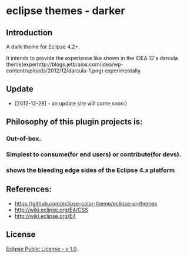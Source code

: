 # eclipse themes - darker

## Introduction
A dark theme for Eclipse 4.2+.

It intends to provide the experience like shown in the IDEA 12's darcula theme(experhttp://blogs.jetbrains.com/idea/wp-content/uploads/2012/12/darcula-1.png) experimentally.

## Update
* [2012-12-28] - an update site will come soon:)

## Philosophy of this plugin projects is:
### Out-of-box.
### Simplest to consume(for end users) or contribute(for devs).
### shows the bleeding edge sides of the Eclipse 4.x platform

## References:
* https://github.com/eclipse-color-theme/eclipse-ui-themes
* http://wiki.eclipse.org/E4/CSS
* http://wiki.eclipse.org/E4

## License
[Eclipse Public License - v 1.0](http://www.eclipse.org/legal/epl-v10.html).


